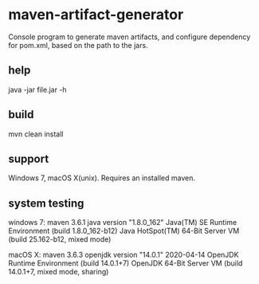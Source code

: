 # maven-artifact-generator
 Console program to generate maven artifacts, and configure dependency for pom.xml, based on the path to the jars.
 
## help
java -jar file.jar -h

## build
mvn clean install

## support
Windows 7, macOS X(unix). Requires an installed maven.

## system testing

windows 7:
maven 3.6.1
java version "1.8.0_162"
Java(TM) SE Runtime Environment (build 1.8.0_162-b12)
Java HotSpot(TM) 64-Bit Server VM (build 25.162-b12, mixed mode)

macOS X:
maven 3.6.3
openjdk version "14.0.1" 2020-04-14
OpenJDK Runtime Environment (build 14.0.1+7)
OpenJDK 64-Bit Server VM (build 14.0.1+7, mixed mode, sharing)


